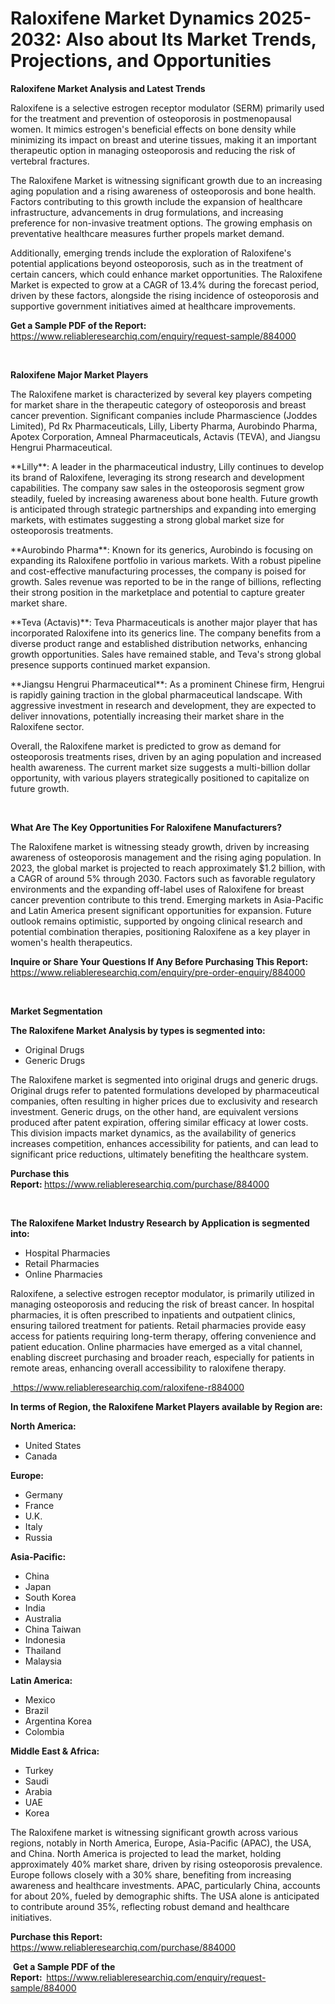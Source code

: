 <p><h1>Raloxifene Market Dynamics 2025-2032: Also about Its Market Trends, Projections, and Opportunities</h1></p><p><strong>Raloxifene Market Analysis and Latest Trends</strong></p>
<p><p>Raloxifene is a selective estrogen receptor modulator (SERM) primarily used for the treatment and prevention of osteoporosis in postmenopausal women. It mimics estrogen's beneficial effects on bone density while minimizing its impact on breast and uterine tissues, making it an important therapeutic option in managing osteoporosis and reducing the risk of vertebral fractures.</p><p>The Raloxifene Market is witnessing significant growth due to an increasing aging population and a rising awareness of osteoporosis and bone health. Factors contributing to this growth include the expansion of healthcare infrastructure, advancements in drug formulations, and increasing preference for non-invasive treatment options. The growing emphasis on preventative healthcare measures further propels market demand.</p><p>Additionally, emerging trends include the exploration of Raloxifene's potential applications beyond osteoporosis, such as in the treatment of certain cancers, which could enhance market opportunities. The Raloxifene Market is expected to grow at a CAGR of 13.4% during the forecast period, driven by these factors, alongside the rising incidence of osteoporosis and supportive government initiatives aimed at healthcare improvements.</p></p>
<p><strong>Get a Sample PDF of the Report:&nbsp;</strong> <a href="https://www.reliableresearchiq.com/enquiry/request-sample/884000?utm_campaign=3271&utm_medium=2&utm_source=Github&utm_content=ia&utm_term=19042025&utm_id=raloxifene">https://www.reliableresearchiq.com/enquiry/request-sample/884000</a></p>
<p>&nbsp;</p>
<p><strong>Raloxifene Major Market Players</strong></p>
<p><p>The Raloxifene market is characterized by several key players competing for market share in the therapeutic category of osteoporosis and breast cancer prevention. Significant companies include Pharmascience (Joddes Limited), Pd Rx Pharmaceuticals, Lilly, Liberty Pharma, Aurobindo Pharma, Apotex Corporation, Amneal Pharmaceuticals, Actavis (TEVA), and Jiangsu Hengrui Pharmaceutical.</p><p>**Lilly**: A leader in the pharmaceutical industry, Lilly continues to develop its brand of Raloxifene, leveraging its strong research and development capabilities. The company saw sales in the osteoporosis segment grow steadily, fueled by increasing awareness about bone health. Future growth is anticipated through strategic partnerships and expanding into emerging markets, with estimates suggesting a strong global market size for osteoporosis treatments.</p><p>**Aurobindo Pharma**: Known for its generics, Aurobindo is focusing on expanding its Raloxifene portfolio in various markets. With a robust pipeline and cost-effective manufacturing processes, the company is poised for growth. Sales revenue was reported to be in the range of billions, reflecting their strong position in the marketplace and potential to capture greater market share.</p><p>**Teva (Actavis)**: Teva Pharmaceuticals is another major player that has incorporated Raloxifene into its generics line. The company benefits from a diverse product range and established distribution networks, enhancing growth opportunities. Sales have remained stable, and Teva's strong global presence supports continued market expansion.</p><p>**Jiangsu Hengrui Pharmaceutical**: As a prominent Chinese firm, Hengrui is rapidly gaining traction in the global pharmaceutical landscape. With aggressive investment in research and development, they are expected to deliver innovations, potentially increasing their market share in the Raloxifene sector.</p><p>Overall, the Raloxifene market is predicted to grow as demand for osteoporosis treatments rises, driven by an aging population and increased health awareness. The current market size suggests a multi-billion dollar opportunity, with various players strategically positioned to capitalize on future growth.</p></p>
<p>&nbsp;</p>
<p><strong>What Are The Key Opportunities For Raloxifene Manufacturers?</strong></p>
<p><p>The Raloxifene market is witnessing steady growth, driven by increasing awareness of osteoporosis management and the rising aging population. In 2023, the global market is projected to reach approximately $1.2 billion, with a CAGR of around 5% through 2030. Factors such as favorable regulatory environments and the expanding off-label uses of Raloxifene for breast cancer prevention contribute to this trend. Emerging markets in Asia-Pacific and Latin America present significant opportunities for expansion. Future outlook remains optimistic, supported by ongoing clinical research and potential combination therapies, positioning Raloxifene as a key player in women's health therapeutics.</p></p>
<p><strong>Inquire or Share Your Questions If Any Before Purchasing This Report:</strong> <a href="https://www.reliableresearchiq.com/enquiry/pre-order-enquiry/884000?utm_campaign=3271&utm_medium=2&utm_source=Github&utm_content=ia&utm_term=19042025&utm_id=raloxifene">https://www.reliableresearchiq.com/enquiry/pre-order-enquiry/884000</a></p>
<p>&nbsp;</p>
<p><strong>Market Segmentation</strong></p>
<p><strong>The Raloxifene Market Analysis by types is segmented into:</strong></p>
<p><ul><li>Original Drugs</li><li>Generic Drugs</li></ul></p>
<p><p>The Raloxifene market is segmented into original drugs and generic drugs. Original drugs refer to patented formulations developed by pharmaceutical companies, often resulting in higher prices due to exclusivity and research investment. Generic drugs, on the other hand, are equivalent versions produced after patent expiration, offering similar efficacy at lower costs. This division impacts market dynamics, as the availability of generics increases competition, enhances accessibility for patients, and can lead to significant price reductions, ultimately benefiting the healthcare system.</p></p>
<p><strong>Purchase this Report:&nbsp;</strong><a href="https://www.reliableresearchiq.com/purchase/884000?utm_campaign=3271&utm_medium=2&utm_source=Github&utm_content=ia&utm_term=19042025&utm_id=raloxifene">https://www.reliableresearchiq.com/purchase/884000</a></p>
<p>&nbsp;</p>
<p><strong>The Raloxifene Market Industry Research by Application is segmented into:</strong></p>
<p><ul><li>Hospital Pharmacies</li><li>Retail Pharmacies</li><li>Online Pharmacies</li></ul></p>
<p><p>Raloxifene, a selective estrogen receptor modulator, is primarily utilized in managing osteoporosis and reducing the risk of breast cancer. In hospital pharmacies, it is often prescribed to inpatients and outpatient clinics, ensuring tailored treatment for patients. Retail pharmacies provide easy access for patients requiring long-term therapy, offering convenience and patient education. Online pharmacies have emerged as a vital channel, enabling discreet purchasing and broader reach, especially for patients in remote areas, enhancing overall accessibility to raloxifene therapy.</p></p>
<p><a href="https://www.reliableresearchiq.com/raloxifene-r884000?utm_campaign=3271&utm_medium=2&utm_source=Github&utm_content=ia&utm_term=19042025&utm_id=raloxifene">&nbsp;https://www.reliableresearchiq.com/raloxifene-r884000</a></p>
<p><strong>In terms of Region, the Raloxifene Market Players available by Region are:</strong></p>
<p>
    <p> <strong> North America: </strong>
        <ul>
            <li>United States</li>
            <li>Canada</li>
        </ul>
        </p> 
    <p> <strong> Europe: </strong>
        <ul>
            <li>Germany</li>
            <li>France</li>
            <li>U.K.</li>
            <li>Italy</li>
            <li>Russia</li>
        </ul>
        </p> 
    <p> <strong> Asia-Pacific: </strong>
        <ul>
            <li>China</li>
            <li>Japan</li>
            <li>South Korea</li>
            <li>India</li>
            <li>Australia</li>
            <li>China Taiwan</li>
            <li>Indonesia</li>
            <li>Thailand</li>
            <li>Malaysia</li>
        </ul>
        </p> 
    <p> <strong> Latin America: </strong>
        <ul>
            <li>Mexico</li>
            <li>Brazil</li>
            <li>Argentina Korea</li>
            <li>Colombia</li>
        </ul>
        </p> 
    <p> <strong> Middle East & Africa: </strong>
        <ul>
            <li>Turkey</li>
            <li>Saudi</li>
            <li>Arabia</li>
            <li>UAE</li>
            <li>Korea</li>
        </ul>
    </p>
    </p>
<p><p>The Raloxifene market is witnessing significant growth across various regions, notably in North America, Europe, Asia-Pacific (APAC), the USA, and China. North America is projected to lead the market, holding approximately 40% market share, driven by rising osteoporosis prevalence. Europe follows closely with a 30% share, benefiting from increasing awareness and healthcare investments. APAC, particularly China, accounts for about 20%, fueled by demographic shifts. The USA alone is anticipated to contribute around 35%, reflecting robust demand and healthcare initiatives.</p></p>
<p><strong>Purchase this Report: </strong><a href="https://www.reliableresearchiq.com/purchase/884000?utm_campaign=3271&utm_medium=2&utm_source=Github&utm_content=ia&utm_term=19042025&utm_id=raloxifene">https://www.reliableresearchiq.com/purchase/884000</a></p>
<p>&nbsp;<strong>Get a Sample PDF of the Report:&nbsp;&nbsp;</strong><a href="https://www.reliableresearchiq.com/enquiry/request-sample/884000?utm_campaign=3271&utm_medium=2&utm_source=Github&utm_content=ia&utm_term=19042025&utm_id=raloxifene">https://www.reliableresearchiq.com/enquiry/request-sample/884000</a></p>
<p><strong></strong></p>
<p><p></p><p></p><p></p></p>